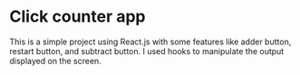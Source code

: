 # Click counter app

This is a simple project using React.js with some features like adder button, restart button, and subtract button. I used hooks to manipulate the output displayed on the screen.
